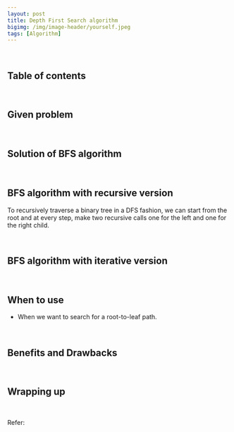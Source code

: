 ```yaml
---
layout: post
title: Depth First Search algorithm
bigimg: /img/image-header/yourself.jpeg
tags: [Algorithm]
---
```





<br>

## Table of contents





<br>

## Given problem






<br>

## Solution of BFS algorithm






<br>

## BFS algorithm with recursive version

To recursively traverse a binary tree in a DFS fashion, we can start from the root and at every step, make two recursive calls one for the left and one for the right child.




<br>

## BFS algorithm with iterative version




<br>

## When to use

- When we want to search for a root-to-leaf path.


<br>

## Benefits and Drawbacks




<br>

## Wrapping up




<br>

Refer:

